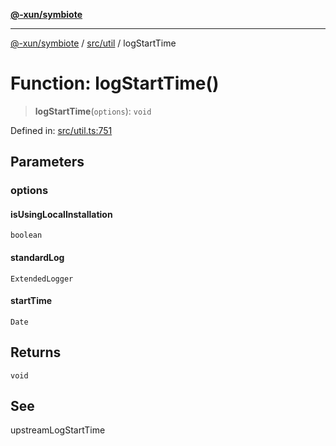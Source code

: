 [**@-xun/symbiote**](../../../README.md)

***

[@-xun/symbiote](../../../README.md) / [src/util](../README.md) / logStartTime

# Function: logStartTime()

> **logStartTime**(`options`): `void`

Defined in: [src/util.ts:751](https://github.com/Xunnamius/symbiote/blob/39b78f935df3d66a96654bd78c86b3952384b660/src/util.ts#L751)

## Parameters

### options

#### isUsingLocalInstallation

`boolean`

#### standardLog

`ExtendedLogger`

#### startTime

`Date`

## Returns

`void`

## See

upstreamLogStartTime
